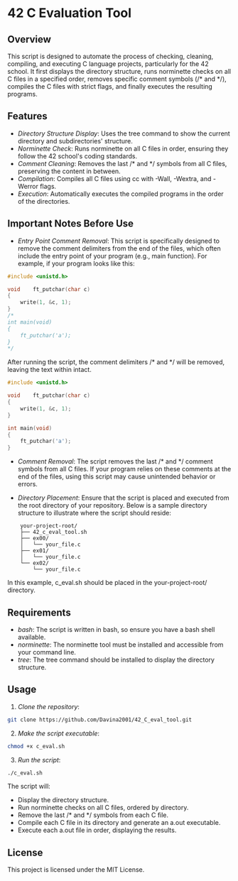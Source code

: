 # 42 C Evaluation Tool

## Overview

This script is designed to automate the process of checking, cleaning, compiling, and executing C language projects, particularly for the 42 school. It first displays the directory structure, runs norminette checks on all C files in a specified order, removes specific comment symbols (/* and */), compiles the C files with strict flags, and finally executes the resulting programs.

## Features

- *Directory Structure Display*: Uses the tree command to show the current directory and subdirectories' structure.
- *Norminette Check*: Runs norminette on all C files in order, ensuring they follow the 42 school's coding standards.
- *Comment Cleaning*: Removes the last /* and */ symbols from all C files, preserving the content in between.
- *Compilation*: Compiles all C files using cc with -Wall, -Wextra, and -Werror flags.
- *Execution*: Automatically executes the compiled programs in the order of the directories.

## Important Notes Before Use
- *Entry Point Comment Removal*: This script is specifically designed to remove the comment delimiters from the end of the files, which often include the entry point of your program (e.g., main function). For example, if your program looks like this:
```c
#include <unistd.h>

void	ft_putchar(char c)
{
	write(1, &c, 1);
}
/*
int	main(void)
{
	ft_putchar('a');
}
*/
``` 

After running the script, the comment delimiters /* and */ will be removed, leaving the text within intact.

```c
#include <unistd.h>

void	ft_putchar(char c)
{
	write(1, &c, 1);
}

int	main(void)
{
	ft_putchar('a');
}

```

- *Comment Removal*: The script removes the last /* and */ comment symbols from all C files. If your program relies on these comments at the end of the files, using this script may cause unintended behavior or errors.
  
- *Directory Placement*: Ensure that the script is placed and executed from the root directory of your repository. Below is a sample directory structure to illustrate where the script should reside:

```plaintext
    your-project-root/
    ├── 42_c_eval_tool.sh
    ├── ex00/
    │   └── your_file.c
    ├── ex01/
    │   └── your_file.c
    └── ex02/
        └── your_file.c
```
In this example, c_eval.sh should be placed in the your-project-root/ directory.

## Requirements

- *bash*: The script is written in bash, so ensure you have a bash shell available.
- *norminette*: The norminette tool must be installed and accessible from your command line.
- *tree*: The tree command should be installed to display the directory structure.

## Usage

1. *Clone the repository*:
```bash
git clone https://github.com/Davina2001/42_C_eval_tool.git
```
    

2. *Make the script executable*:
```bash
chmod +x c_eval.sh
```    

3. *Run the script*:
```bash
./c_eval.sh
```

The script will:
- Display the directory structure.
- Run norminette checks on all C files, ordered by directory.
- Remove the last /* and */ symbols from each C file.
- Compile each C file in its directory and generate an a.out executable.
- Execute each a.out file in order, displaying the results.

## License

This project is licensed under the MIT License.
